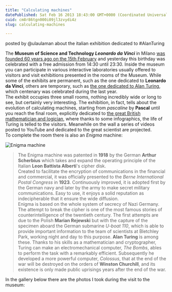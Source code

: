 ```yaml
---
title: "Calculating machines"
datePublished: Sat Feb 16 2013 18:43:00 GMT+0000 (Coordinated Universal Time)
cuid: cm8r86tgn000i09jl3zvydi4z
slug: calculating-machines

---
```



posted by @ulaulaman about the italian exhibition dedicated to #AlanTuring

The **Museum of Science and Technology _Leonardo da Vinci_** in Milano [was founded 60 years ago on the 15th February](http://www.museoscienza.org/news/60-anni/) and yesterday this birthday was celebrated with a free admission from 14:30 until 23:30. Inside the museum you can participate in various interactive laboratories usually offered to visitors and visit exhibitions presented in the rooms of the Museum. While some of the exhibits are permanent, such as the one dedicated to **Leonardo da Vinci**, others are temporary, such as [the one dedicated to Alan Turing](http://www.museoscienza.org/attivita/mostre/turing/), which centenary was celebrated during the last year.  
The exhibit occupies three small rooms, nothing incredibly wide or long to see, but certainly very interesting. The exhibition, in fact, tells about the evolution of calculating machines, starting from _pascaline_ by **Pascal** until you reach the final room, explicitly dedicated to [the great British mathematician and logician](http://docmadhattan.fieldofscience.com/2012/06/turing-patterns-in-coats-and-sounds.html), where thanks to some infographics, the life of Turing is telled to the visitors. Meanwhile on the wall a series of videos posted to YouTube and dedicated to the great scientist are projected.  
To complete the room there is also an _Enigma_ machine:

![Enigma machine](https://cdn.hashnode.com/res/hashnode/image/upload/v1743072209577/d890bf7a-c231-4dd7-9860-3e335e7f609f.jpeg)

> The Enigma machine was patented in **1918** by the German **Arthur Scherbius** which takes and expand the operating principle of the Italian **Leon Battista Alberti**'s cipher disk.  
> Created to facilitate the encryption of communications in the financial and commercial, it was officially presented to the _Berne International Postal Congress_ in **1923**. Continuously improved, it is adopted first by the German navy and later by the army to make secret military communications. Easy to use, it enjoys a solid reputation as indecipherable that it ensure the wide diffusion.  
> Enigma is based on the whole system of secrecy of Nazi Germany. The attempt to break the cipher is one of the most famous stories of counterintelligence of the twentieth century. The first attempts are due to the Polish **Marian Rejewski** but with the capture of the specimen aboard the German submarine _U-boat 110_, which is able to provide important information to the team of scientists at Bletchley Park, working night and day to this purpose. **Alan Turing** is among these. Thanks to his skills as a mathematician and cryptographer, Turing can make an electromechanical computer, _The Bombs_, ables to perform the task with a remarkably efficient. Subsequently he developed a more powerful computer, _Colossus_, that at the end of the war will be destroyed on the orders of **Winston Churchill**, and its existence is only made ​​public uprisings years after the end of the war.

In the gallery below there are the photos I took during the visit to the museum: